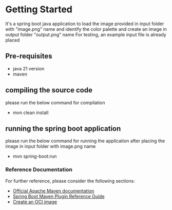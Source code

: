 # Getting Started
It's a spring boot java application to load the image provided in input folder with "image.png" name and identify the color palette and create an image in output folder "output.png" name
For testing, an example input file is already placed
## Pre-requisites
- java 21 version
- maven

## compiling the source code
please run the below command for compilation
- mvn clean install

## running the spring boot application
please run the below command for running the application after placing the image in input folder with image.png name
- mvn spring-boot:run


### Reference Documentation
For further reference, please consider the following sections:

* [Official Apache Maven documentation](https://maven.apache.org/guides/index.html)
* [Spring Boot Maven Plugin Reference Guide](https://docs.spring.io/spring-boot/docs/3.2.3/maven-plugin/reference/html/)
* [Create an OCI image](https://docs.spring.io/spring-boot/docs/3.2.3/maven-plugin/reference/html/#build-image)
